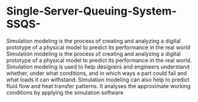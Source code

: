 # Single-Server-Queuing-System-SSQS-
Simulation modeling is the process of creating and analyzing a digital prototype of a physical model to predict its performance in the real world
Simulation modeling is the process of creating and analyzing a digital prototype of a physical model to predict its performance in the real world. Simulation modeling is used to help designers and engineers understand whether, under what conditions, and in which ways a part could fail and what loads it can withstand. Simulation modeling can also help to predict fluid flow and heat transfer patterns. It analyses the approximate working conditions by applying the simulation software
